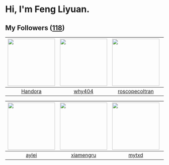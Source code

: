 # Hi, I'm Feng Liyuan.

## My Followers ([118](https://github.com/SunRunAway?tab=followers))

| <img src="https://avatars.githubusercontent.com/u/25010034?v=4" width="150" height="150" /> | <img src="https://avatars.githubusercontent.com/u/35111?v=4" width="150" height="150" /> | <img src="https://avatars.githubusercontent.com/u/24416962?v=4" width="150" height="150" /> | <img src="https://avatars.githubusercontent.com/u/566037?v=4" width="150" height="150" /> |
| :-----------------------------------------------------------------------------------------: | :--------------------------------------------------------------------------------------: | :-----------------------------------------------------------------------------------------: | :---------------------------------------------------------------------------------------: |
|                            [Handora](https://github.com/Handora)                            |                            [why404](https://github.com/why404)                           |                     [roscopecoltran](https://github.com/roscopecoltran)                     |                         [shijiayun](https://github.com/shijiayun)                         |

| <img src="https://avatars.githubusercontent.com/u/18556593?v=4" width="150" height="150" /> | <img src="https://avatars.githubusercontent.com/u/28560740?v=4" width="150" height="150" /> | <img src="https://avatars.githubusercontent.com/u/43415053?v=4" width="150" height="150" /> | <img src="https://avatars.githubusercontent.com/u/34561254?v=4" width="150" height="150" /> |
| :-----------------------------------------------------------------------------------------: | :-----------------------------------------------------------------------------------------: | :-----------------------------------------------------------------------------------------: | :-----------------------------------------------------------------------------------------: |
|                              [aylei](https://github.com/aylei)                              |                          [xiamengru](https://github.com/xiamengru)                          |                              [mytxd](https://github.com/mytxd)                              |                          [KivenChen](https://github.com/KivenChen)                          |